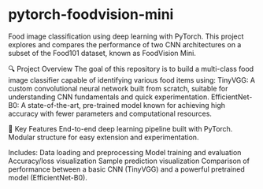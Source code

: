 # pytorch-foodvision-mini
Food image classification using deep learning with PyTorch. This project explores and compares the performance of two CNN architectures on a subset of the Food101 dataset, known as FoodVision Mini.

🔍 Project Overview
The goal of this repository is to build a multi-class food image classifier capable of identifying various food items using:
TinyVGG: A custom convolutional neural network built from scratch, suitable for understanding CNN fundamentals and quick experimentation.
EfficientNet-B0: A state-of-the-art, pre-trained model known for achieving high accuracy with fewer parameters and computational resources.

🧠 Key Features
End-to-end deep learning pipeline built with PyTorch.
Modular structure for easy extension and experimentation.

Includes:
Data loading and preprocessing
Model training and evaluation
Accuracy/loss visualization
Sample prediction visualization
Comparison of performance between a basic CNN (TinyVGG) and a powerful pretrained model (EfficientNet-B0).
